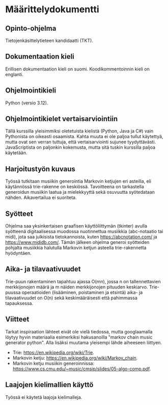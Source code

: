 # Määrittelydokumentti

## Opinto-ohjelma

Tietojenkäsittelytieteen kandidaatti (TKT).

## Dokumentaation kieli

Erillisen dokumentaation kieli on suomi. Koodikommentoinnin kieli on englanti.

## Ohjelmointikieli

Python (versio 3.12).

## Ohjelmointikielet vertaisarviointiin

Tällä kurssilla yleisimmiksi oletetuista kielistä (Python, Java ja C#) vain Pythonista on oikeasti osaamista. Kahta muuta ei ole paljoa tullut käytettyä, mutta ovat sen verran tuttuja, että vertaisarviointi sujunee tyydyttävästi. JavaScriptista on paljonkin kokemusta, mutta sitä tuskin kurssilla paljoa käytetään.

## Harjoitustyön kuvaus

Työssä tutkitaan musiikin generointia Markovin ketjujen eri asteilla, eli käytännössä trie-rakenne on keskiössä. Tavoitteena on tarkastella generoidun musiikin laatua ja mielekkyyttä sekä osuvuutta syötedataan nähden. Aikavertailua ei suoriteta.

## Syötteet

Ohjelma saa yksinkertaisen graafisen käyttöliittymän (tkinter) avulla syötteenä digitaalisessa muodossa nuotinnettua musiikkia (abc-notaatio tai midi), jota saa julkisista tietokannoista, kuten https://abcnotation.com/ ja https://www.mididb.com/. Tämän jälkeen ohjelma generoi syötteiden pohjalta musiikkia halutulla Markovin ketjun asteella trie-rakennetta hyödyntäen.

## Aika- ja tilavaativuudet

Trie-puun rakentaminen tapahtuu ajassa O(mn), jossa n on tallennettavien merkkijonojen määrä ja m näiden merkkijonojen pituuden keskiarvo. Trie-puussa operaatioiden (lisääminen, poistaminen ja etsintä) aika- ja tilavaativuudet on O(n) sekä keskimääräisesti että pahimmassa tapauksessa.

## Viitteet

Tarkat inspiraation lähteet eivät ole vielä tiedossa, mutta googlaamalla löytyy hyvin materiaalia esimerkiksi hakusanoilla "markov chain music generator python". Alla lisäksi muutama yleisempi lähde aiheeseen liittyen.

- Trie: https://en.wikipedia.org/wiki/Trie.
- Markovin ketju: https://en.wikipedia.org/wiki/Markov_chain.
- Markovin ketju musiikin generoinnissa: https://www.cs.cmu.edu/~music/cmsip/slides/05-algo-comp.pdf.

## Laajojen kielimallien käyttö

Työssä ei käytetä laajoja kielimalleja.

